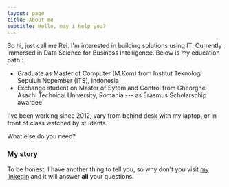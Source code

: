```yaml
---
layout: page
title: About me
subtitle: Hello, may i help you?
---
```


So hi, just call me Rei. I'm interested in building solutions using IT. Currently immersed in Data Science for Business Intelligence. Below is my education path :

- Graduate as Master of Computer (M.Kom) from Institut Teknologi Sepuluh Nopember (ITS), Indonesia
- Exchange student on Master of Sytem and Control from Gheorghe Asachi Technical University, Romania --- as Erasmus Scholarschip awardee

I've been working since 2012, vary from behind desk with my laptop, or in front of class watched by students.

What else do you need?

### My story

To be honest, I have another thing to tell you, so why don't you visit [my linkedin](https://www.linkedin.com/in/reisa14/) and it will answer **all** your questions.
